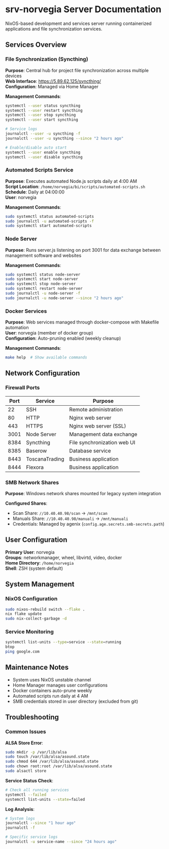 # srv-norvegia Server Documentation

NixOS-based development and services server running containerized applications and file synchronization services.

## Services Overview

### File Synchronization (Syncthing)
**Purpose**: Central hub for project file synchronization across multiple devices  
**Web Interface**: https://5.89.62.125/syncthing/  
**Configuration**: Managed via Home Manager  

**Management Commands**:
```bash
systemctl --user status syncthing
systemctl --user restart syncthing
systemctl --user stop syncthing
systemctl --user start syncthing

# Service logs
journalctl --user -u syncthing -f
journalctl --user -u syncthing --since "2 hours ago"

# Enable/disable auto start
systemctl --user enable syncthing
systemctl --user disable syncthing
```

### Automated Scripts Service
**Purpose**: Executes automated Node.js scripts daily at 4:00 AM  
**Script Location**: `/home/norvegia/bi/scripts/automated-scripts.sh`  
**Schedule**: Daily at 04:00:00  
**User**: norvegia  

**Management Commands**:
```bash
sudo systemctl status automated-scripts
sudo journalctl -u automated-scripts -f
sudo systemctl start automated-scripts
```

### Node Server
**Purpose**: Runs server.js listening on port 3001 for data exchange between management software and websites  

**Management Commands**:
```bash
sudo systemctl status node-server
sudo systemctl start node-server
sudo systemctl stop node-server
sudo systemctl restart node-server
sudo journalctl -u node-server -f
sudo journalctl -u node-server --since "2 hours ago"
```

### Docker Services
**Purpose**: Web services managed through docker-compose with Makefile automation  
**User**: norvegia (member of docker group)  
**Configuration**: Auto-pruning enabled (weekly cleanup)  

**Management Commands**:
```bash
make help  # Show available commands
```

## Network Configuration

### Firewall Ports
| Port | Service | Purpose |
|------|---------|---------|
| 22   | SSH     | Remote administration |
| 80   | HTTP    | Nginx web server |
| 443  | HTTPS   | Nginx web server (SSL) |
| 3001 | Node Server | Management data exchange |
| 8384 | Syncthing | File synchronization web UI |
| 8385 | Baserow | Database service |
| 8443 | ToscanaTrading | Business application |
| 8444 | Flexora | Business application |

### SMB Network Shares
**Purpose**: Windows network shares mounted for legacy system integration  

**Configured Shares**:
- Scan Share: `//10.40.40.98/scan` → `/mnt/scan`
- Manuals Share: `//10.40.40.98/manuali` → `/mnt/manuali`
- Credentials: Managed by agenix (`config.age.secrets.smb-secrets.path`)

## User Configuration

**Primary User**: norvegia  
**Groups**: networkmanager, wheel, libvirtd, video, docker  
**Home Directory**: `/home/norvegia`  
**Shell**: ZSH (system default)  

## System Management

### NixOS Configuration
```bash
sudo nixos-rebuild switch --flake .
nix flake update
sudo nix-collect-garbage -d
```

### Service Monitoring
```bash
systemctl list-units --type=service --state=running
btop
ping google.com
```

## Maintenance Notes

- System uses NixOS unstable channel
- Home Manager manages user configurations  
- Docker containers auto-prune weekly
- Automated scripts run daily at 4 AM
- SMB credentials stored in user directory (excluded from git)

## Troubleshooting

### Common Issues

**ALSA Store Error**:
```bash
sudo mkdir -p /var/lib/alsa
sudo touch /var/lib/alsa/asound.state
sudo chmod 644 /var/lib/alsa/asound.state
sudo chown root:root /var/lib/alsa/asound.state
sudo alsactl store
```

**Service Status Check**:
```bash
# Check all running services
systemctl --failed
systemctl list-units --state=failed
```

**Log Analysis**:
```bash
# System logs
journalctl --since "1 hour ago"
journalctl -f

# Specific service logs
journalctl -u service-name --since "24 hours ago"
```